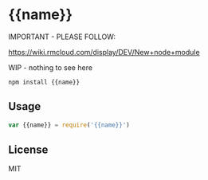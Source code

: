# {{name}}

IMPORTANT - PLEASE FOLLOW:

https://wiki.rmcloud.com/display/DEV/New+node+module

WIP - nothing to see here

```
npm install {{name}}
```

## Usage

``` js
var {{name}} = require('{{name}}')
```

## License

MIT

